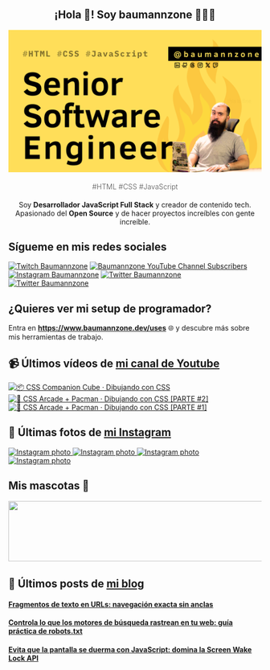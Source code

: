 <p align="center">
   <h2 align="center">¡Hola 👋! Soy baumannzone 👨🏻‍💻</h2>
   <img align="center" src="img/Senior Software Engineer.png" />
   <h4 align="center" style="font-weight: 300; color: #555;">#HTML #CSS #JavaScript</h4>
</p>

<p align="center" style="margin-bottom: 20px">Soy <strong>Desarrollador JavaScript Full Stack</strong> y creador de contenido tech.
<br/>
Apasionado del <strong>Open Source</strong> y de hacer proyectos increíbles con gente increíble.
</p>

## Sígueme en mis redes sociales

[![Twitch Baumannzone](https://img.shields.io/twitch/status/baumannzone?style=social)](https://twitch.tv/baumannzone)
[![Baumannzone YouTube Channel Subscribers](https://img.shields.io/youtube/channel/subscribers/UCTTj5ztXnGeDRPFVsBp7VMA?style=social)](https://youtube.com/rambitojs)
[![Instagram Baumannzone](https://img.shields.io/badge/Baumannzone--_.svg?label=Instagram&style=social&logo=instagram)](https://instagram.com/baumannzone)
[![Twitter Baumannzone](https://img.shields.io/twitter/follow/Baumannzone?label=Twitter&style=social)](https://twitter.com/baumannzone)
[![Twitter Baumannzone](https://img.shields.io/badge/LinkedIn-ffffff?logo=linkedin&logoColor=black)](https://www.linkedin.com/in/baumannzone/)


## ¿Quieres ver mi setup de programador?

Entra en **https://www.baumannzone.dev/uses** 🌐 y descubre más sobre mis herramientas de trabajo.

## 📹 Últimos vídeos de [mi canal de Youtube](https://youtube.com/rambitojs?sub_confirmation=1)


<a href='https://youtu.be/W6xwoSJahA0' target='_blank'>
  <img width='30%' src='https://img.youtube.com/vi/W6xwoSJahA0/mqdefault.jpg' alt='📦 CSS Companion Cube · Dibujando con CSS' />
</a>
<a href='https://youtu.be/9C3NXVXewH8' target='_blank'>
  <img width='30%' src='https://img.youtube.com/vi/9C3NXVXewH8/mqdefault.jpg' alt='👾 CSS Arcade + Pacman · Dibujando con CSS [PARTE #2]' />
</a>
<a href='https://youtu.be/2ahqLdgkSxA' target='_blank'>
  <img width='30%' src='https://img.youtube.com/vi/2ahqLdgkSxA/mqdefault.jpg' alt='👾 CSS Arcade + Pacman · Dibujando con CSS [PARTE #1]' />
</a>

## 📸 Últimas fotos de [mi Instagram](https://instagram.com/baumannzone)


<a href='https://instagram.com/p/DDCednuAYvl' target='_blank'>
  <img width='20%' src='https://instagram.fotp3-2.fna.fbcdn.net/v/t51.29350-15/468898075_1120998739636638_1862276146382503666_n.jpg?stp=dst-jpg_e35_s1080x1080_tt6&_nc_ht=instagram.fotp3-2.fna.fbcdn.net&_nc_cat=106&_nc_ohc=fJ-sYtd7BpMQ7kNvgGvGpA6&_nc_gid=07ce24c43c894502a1af80833f428996&edm=APU89FABAAAA&ccb=7-5&oh=00_AYB4Jx_xhYuJbZgX4l9O-zUCdVaMtf7azvYfi8A6Vdx-6g&oe=675FABEF&_nc_sid=bc0c2c' alt='Instagram photo' />
</a>
<a href='https://instagram.com/p/DC1mM2qv27-' target='_blank'>
  <img width='20%' src='https://instagram.fotp3-3.fna.fbcdn.net/v/t51.2885-15/468424479_18468104605005591_4234816014177956777_n.jpg?stp=dst-jpg_e15_fr_p1080x1080_tt6&_nc_ht=instagram.fotp3-3.fna.fbcdn.net&_nc_cat=103&_nc_ohc=3_pjhtPTbEwQ7kNvgG6Xq2_&_nc_gid=07ce24c43c894502a1af80833f428996&edm=APU89FABAAAA&ccb=7-5&oh=00_AYBorSFPJ7oaxv8w8wCIfBnYIphsyw8xxcRCoAO5YDrNxQ&oe=675FA022&_nc_sid=bc0c2c' alt='Instagram photo' />
</a>
<a href='https://instagram.com/p/DCxN0orgb5J' target='_blank'>
  <img width='20%' src='https://instagram.fotp3-3.fna.fbcdn.net/v/t51.2885-15/468104942_18467810623005591_8847073789115456521_n.jpg?stp=dst-jpg_e35_p1080x1080_sh0.08_tt6&_nc_ht=instagram.fotp3-3.fna.fbcdn.net&_nc_cat=103&_nc_ohc=HBGAVX814LAQ7kNvgFn--KV&_nc_gid=07ce24c43c894502a1af80833f428996&edm=APU89FABAAAA&ccb=7-5&oh=00_AYDhCdXOyrmZ8LhiOIE66oy7Fu-9ku2JY2bZCdXjPmbsPQ&oe=675F81A4&_nc_sid=bc0c2c' alt='Instagram photo' />
</a>
<a href='https://instagram.com/p/DChqldJvZ5J' target='_blank'>
  <img width='20%' src='https://instagram.fotp3-3.fna.fbcdn.net/v/t51.2885-15/467582956_18466716382005591_3405073393130446071_n.jpg?stp=dst-jpg_e15_tt6&_nc_ht=instagram.fotp3-3.fna.fbcdn.net&_nc_cat=103&_nc_ohc=Q_Lvy0kVhLYQ7kNvgHLClgt&_nc_gid=07ce24c43c894502a1af80833f428996&edm=APU89FABAAAA&ccb=7-5&oh=00_AYA9x3a0x5EhL6DZpQ9Lgn-zcPAHN1mbvDXL2bgyHsqaTA&oe=675F7975&_nc_sid=bc0c2c' alt='Instagram photo' />
</a>

## Mis mascotas 🦥 

<img
  src="https://render.gitanimals.org/lines/baumannzone"
  width="600"
  height="120"
/>

## 📝 Últimos posts de [mi blog](https://www.baumannzone.dev/blog)


<a href='https://baumannzone.dev/blog/fragmentos-de-texto-en-urls-navegacion-exacta-sin-anclas/' target='_blank'>
  <h4>Fragmentos de texto en URLs: navegación exacta sin anclas</h4>
</a>
<a href='https://baumannzone.dev/blog/controla-lo-que-los-motores-de-busqueda-rastrean-en-tu-web-guia-practica-de-robots-txt/' target='_blank'>
  <h4>Controla lo que los motores de búsqueda rastrean en tu web: guía práctica de robots.txt</h4>
</a>
<a href='https://baumannzone.dev/blog/evita-que-la-pantalla-se-duerma-con-javascript-domina-la-screen-wake-lock-api/' target='_blank'>
  <h4>Evita que la pantalla se duerma con JavaScript: domina la Screen Wake Lock API</h4>
</a>